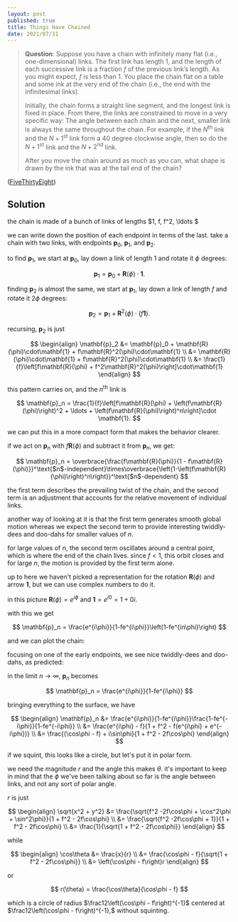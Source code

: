 ```yaml
---
layout: post
published: true
title: Things Have Chained
date: 2021/07/31
---
```


>**Question**: Suppose you have a chain with infinitely many flat (i.e., one-dimensional) links. The first link has length $1,$ and the length of each successive link is a fraction $f$ of the previous link’s length. As you might expect, $f$ is less than $1.$ You place the chain flat on a table and some ink at the very end of the chain (i.e., the end with the infinitesimal links).
>
>Initially, the chain forms a straight line segment, and the longest link is fixed in place. From there, the links are constrained to move in a very specific way: The angle between each chain and the next, smaller link is always the same throughout the chain. For example, if the $N^\text{th}$ link and the $N+1^\text{st}$ link form a $40$ degree clockwise angle, then so do the $N+1^\text{st}$ link and the $N+2^\text{nd}$ link.
>
>After you move the chain around as much as you can, what shape is drawn by the ink that was at the tail end of the chain? 

<!--more-->

([FiveThirtyEight](URL))

## Solution

the chain is made of a bunch of links of lengths $1, f, f^2, \ldots $

we can write down the position of each endpoint in terms of the last. take a chain with two links, with endpoints $\mathbf{p}_0,$ $\mathbf{p}_1,$ and $\mathbf{p}_2.$ 

to find $\mathbf{p}_1,$ we start at $\mathbf{p}_0,$ lay down a link of length $1$ and rotate it $\phi$ degrees: 

$$
\mathbf{p}_1 = \mathbf{p}_0 + \mathbf{R}(\phi)\cdot \mathbf{1}.
$$

finding $\mathbf{p}_2$ is almost the same, we start at $\mathbf{p}_1,$ lay down a link of length $f$ and rotate it $2\phi$ degrees:  

$$
\mathbf{p}_2 = \mathbf{p}_1 + \mathbf{R}^2(\phi)\cdot \left(f\mathbf{1}\right).
$$

recursing, $\mathbf{p}_2$ is just

$$
\begin{align}
\mathbf{p}_2 &= \mathbf{p}_0 + \mathbf{R}(\phi)\cdot\mathbf{1} + f\mathbf{R}^2(\phi)\cdot\mathbf{1} \\
&= \mathbf{R}(\phi)\cdot\mathbf{1} + f\mathbf{R}^2(\phi)\cdot\mathbf{1} \\
&= \frac{1}{f}\left[f\mathbf{R}(\phi) + f^2\mathbf{R}^2(\phi)\right]\cdot\mathbf{1}
\end{align}
$$

this pattern carries on, and the $n^\text{th}$ link is

$$
\mathbf{p}_n =  \frac{1}{f}\left[f\mathbf{R}(\phi) + \left(f\mathbf{R}(\phi)\right)^2 + \ldots + \left(f\mathbf{R}(\phi)\right)^n\right]\cdot \mathbf{1}.
$$

we can put this in a more compact form that makes the behavior clearer.

if we act on $\mathbf{p}_n$ with $f\mathbf{R}(\phi)$ and subtract it from $\mathbf{p}_n,$ we get:

$$
\mathbf{p}_n = \overbrace{\frac{f\mathbf{R}(\phi)}{1 - f\mathbf{R}(\phi)}}^\text{$n$-independent}\times\overbrace{\left(1-\left(f\mathbf{R}(\phi)\right)^n\right)}^\text{$n$-dependent}
$$

the first term describes the prevailing twist of the chain, and the second term is an adjustment that accounts for the relative movement of individual links. 

another way of looking at it is that the first term generates smooth global motion whereas we expect the second term to provide interesting twiddly-dees and doo-dahs for smaller values of $n.$

for large values of $n,$ the second term oscillates around a central point, which is where the end of the chain lives. since $f < 1,$ this orbit closes and for large $n,$ the motion is provided by the first term alone.

up to here we haven't picked a representation for the rotation $\mathbf{R}(\phi)$ and arrow $\mathbf{1},$ but we can use complex numbers to do it.

in this picture $\mathbf{R}(\phi) = e^{i\phi}$ and $\mathbf{1} = e^{i0} = 1 + 0i.$

with this we get

$$
\mathbf{p}_n = \frac{e^{i\phi}}{1-fe^{i\phi}}\left(1-fe^{in\phi}\right)
$$

and we can plot the chain:

<plot of chain>

focusing on one of the early endpoints, we see nice twiddly-dees and doo-dahs, as predicted:

<plot of early endpoint>

in the limit $n\rightarrow \infty,$ $\mathbf{p}_n$ becomes 

$$
\mathbf{p}_n = \frac{e^{i\phi}}{1-fe^{i\phi}}
$$

bringing everything to the surface, we have

$$
\begin{align}
\mathbf{p}_n &= \frac{e^{i\phi}}{1-fe^{i\phi}}\frac{1-fe^{-i\phi}}{1-fe^{-i\phi}} \\
&= \frac{e^{i\phi} - f}{1 + f^2 - f(e^{i\phi} + e^{-i\phi})} \\
&= \frac{(\cos\phi - f) + i\sin\phi}{1 + f^2 - 2f\cos\phi}
\end{align}
$$

if we squint, this looks like a circle, but let's put it in polar form.

we need the magnitude $r$ and the angle this makes $\theta.$ it's important to keep in mind that the $\phi$ we've been talking about so far is the angle between links, and not any sort of polar angle.

$r$ is just

$$
\begin{align}
\sqrt{x^2 + y^2} &= \frac{\sqrt{f^2 -2f\cos\phi + \cos^2\phi + \sin^2\phi}}{1 + f^2 - 2f\cos\phi} \\
&= \frac{\sqrt{f^2 -2f\cos\phi + 1}}{1 + f^2 - 2f\cos\phi} \\
&= \frac{1}{\sqrt{1 + f^2 - 2f\cos\phi}}
\end{align}
$$

while 

$$
\begin{align}
\cos\theta &= \frac{x}{r} \\
&= \frac{\cos\phi - f}{\sqrt{1 + f^2 - 2f\cos\phi}} \\
&= \left(\cos\phi - f\right)r
\end{align}
$$

or

$$ r(\theta) = \frac{\cos\theta}{\cos\phi - f} $$

which is a circle of radius $\frac12\left(\cos\phi - f\right)^{-1}$ centered at $\frac12\left(\cos\phi - f\right)^{-1},$ without squinting. 

<br>
